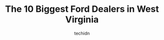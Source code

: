 ---
layout: ampstory
image: https://i0.wp.com/paketmu.com/wp-content/uploads/2023/06/jack-garrett-ford-inc-0-in-west-virginia-1686371376.jpeg?resize=640,853
author: techidn
featured: false
description: Explore the diverse Ford Dealer scene in West Virginia, home to an incredible selection of 10 establishments catering to every taste. Whether youre in search of iconic favorites or undiscov
title: The 10 Biggest Ford Dealers in West Virginia
cover:
   title: The 10 Biggest Ford Dealers in West Virginia
   subtitle: RICKPATE
   background: https://paketmu.com/wp-content/uploads/2023/06/jack-garrett-ford-inc-0-in-west-virginia-1686371376.jpeg

pages: 
 - layout: thirds
   top: <h1>#1 Toothman Ford</h1>
   bottom: "<p>Katie and the buyer team at Toothman called me inquiring about buying my car, and upfront they said theyd offer the most competitive bid.They did not lie. Among four dif</p>"
   background: https://paketmu.com/wp-content/uploads/2023/06/jack-garrett-ford-inc-1-in-west-virginia-1686371377.jpeg
   backgroundblur: true
 - layout: thirds
   top: <h1>#2 Todd Judy Ford</h1>
   bottom: "<p>I cannot say enough good things about Todd Judy Ford and their entire service department. I had a driver in the area with a mechanical failure. On board that 2018 Transit</p>"
   background: https://paketmu.com/wp-content/uploads/2023/06/jack-garrett-ford-inc-2-in-west-virginia-1686371378.png
   cta:
      link: https://paketmu.com/the-10-biggest-ford-dealers-in-west-virginia/
      text: The 10 Biggest Ford Dealers in West Virginia
 - layout: thirds
   top: <h1>#3 Ford Lincoln of Morgantown</h1>
   bottom: "<p>Juan was an awesome sales person and the experience of buying my 2022 Ford EcoSport was painless. Everyone was very pleasant and very helpful. I am one proud customer</p>"
   background: https://paketmu.com/wp-content/uploads/2023/06/jack-garrett-ford-inc-3-in-west-virginia-1686371382.jpeg
   cta:
      link: https://paketmu.com/the-10-biggest-ford-dealers-in-west-virginia/
      text: The 10 Biggest Ford Dealers in West Virginia
 - layout: thirds
   top: <h1>#4 Toothman and Sowers Ford</h1>
   bottom: "<p>2231 White Hall Blvd, White Hall, WV 26554, United States</p>"
   background: https://images.unsplash.com/photo-1540457036297-448b6b99e91c?ixlib=rb-4.0.3&ixid=MnwxMjA3fDB8MHxwaG90by1wYWdlfHx8fGVufDB8fHx8&auto=format&fit=crop&w=640&h=853&q=80
   cta:
      link: https://paketmu.com/the-10-biggest-ford-dealers-in-west-virginia/
      text: The 10 Biggest Ford Dealers in West Virginia
 - layout: thirds
   top: <h1>#5 Mountaineer Ford</h1>
   bottom: "<p>615 N Eisenhower Dr, Beckley, WV 25801, United States</p>"
   background: https://images.unsplash.com/photo-1604871000636-074fa5117945?ixlib=rb-4.0.3&ixid=MnwxMjA3fDB8MHxwaG90by1wYWdlfHx8fGVufDB8fHx8&auto=format&fit=crop&w=640&h=853&q=80
   cta:
      link: https://paketmu.com/the-10-biggest-ford-dealers-in-west-virginia/
      text: The 10 Biggest Ford Dealers in West Virginia
 - layout: thirds
   top: <h1>#6 Yes Ford</h1>
   bottom: "<p>2480 5th Ave, Huntington, WV 25703, United States</p>"
   background: https://images.unsplash.com/photo-1527067829737-402993088e6b?ixlib=rb-4.0.3&ixid=MnwxMjA3fDB8MHxwaG90by1wYWdlfHx8fGVufDB8fHx8&auto=format&fit=crop&w=640&h=853&q=80
   cta:
      link: https://paketmu.com/the-10-biggest-ford-dealers-in-west-virginia/
      text: The 10 Biggest Ford Dealers in West Virginia
 - layout: thirds
   top: <h1>#7 Ramey Ford Princeton</h1>
   bottom: "<p>498 Courthouse Rd, Princeton, WV 24739, United States</p>"
   background: https://images.unsplash.com/photo-1552083974-186346191183?ixlib=rb-4.0.3&ixid=MnwxMjA3fDB8MHxwaG90by1wYWdlfHx8fGVufDB8fHx8&auto=format&fit=crop&w=640&h=853&q=80
   cta:
      link: https://paketmu.com/the-10-biggest-ford-dealers-in-west-virginia/
      text: The 10 Biggest Ford Dealers in West Virginia
 - layout: thirds
   middle: Continue reading...
   background: https://images.unsplash.com/photo-1609083590460-7b8cc0ca65f8?ixlib=rb-4.0.3&ixid=MnwxMjA3fDB8MHxwaG90by1wYWdlfHx8fGVufDB8fHx8&auto=format&fit=crop&w=640&h=853&q=80
   cta:
      link: https://paketmu.com/the-10-biggest-ford-dealers-in-west-virginia/
      text: The 10 Biggest Ford Dealers in West Virginia
      
---